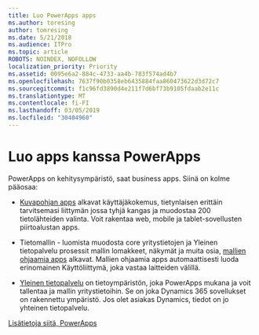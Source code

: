 ```yaml
---
title: Luo PowerApps apps
ms.author: toresing
author: tomresing
ms.date: 5/21/2018
ms.audience: ITPro
ms.topic: article
ROBOTS: NOINDEX, NOFOLLOW
localization_priority: Priority
ms.assetid: 0095e6a2-884c-4733-aa4b-783f574ad4b7
ms.openlocfilehash: 7637f90b0358eb6435884faa860473622d3d72c7
ms.sourcegitcommit: f1c96fd3890d4e211f7d6bf73b9105fdaab2e11c
ms.translationtype: MT
ms.contentlocale: fi-FI
ms.lasthandoff: 03/05/2019
ms.locfileid: "30404960"
---
```

# <a name="create-apps-with-powerapps"></a>Luo apps kanssa PowerApps

PowerApps on kehitysympäristö, saat business apps. Siinä on kolme pääosaa: 
  
- [Kuvapohjan apps](https://go.microsoft.com/fwlink/?linkid=874495) alkavat käyttäjäkokemus, tietynlaisen erittäin tarvitsemasi liittymän jossa tyhjä kangas ja muodostaa 200 tietolähteiden valinta. Voit rakentaa web, mobile ja tablet-sovellusten piirtoalustan apps. 
    
- Tietomallin - luomista muodosta core yritystietojen ja Yleinen tietopalvelu prosessit mallin lomakkeet, näkymät ja muita osia, [mallien ohjaamia apps](https://go.microsoft.com/fwlink/?linkid=874496) alkavat. Mallien ohjaamia apps automaattisesti luoda erinomainen Käyttöliittymä, joka vastaa laitteiden välillä. 
    
- [Yleinen tietopalvelu](https://go.microsoft.com/fwlink/?linkid=874497) on tietoympäristön, joka PowerApps mukana ja voit tallentaa ja mallin yritystietoihin. Se on joka Dynamics 365 sovellukset on rakennettu ympäristö. Jos olet asiakas Dynamics, tiedot on jo yhteinen tietopalvelu. 
    
[Lisätietoja siitä, PowerApps](https://go.microsoft.com/fwlink/?linkid=874498)
  

